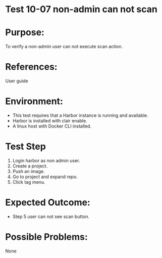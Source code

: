 Test 10-07 non-admin can not scan
=======

# Purpose:
To verify a non-admin user can not execute scan action.
# References:
User guide

# Environment:
* This test requires that a Harbor instance is running and available.
* Harbor is installed with clair enable.
* A linux host with Docker CLI installed.

# Test Step

1. Login harbor as non admin user.
2. Create a project.
3. Push an image.
4. Go to project and expand repo.
5. Click tag menu.

# Expected Outcome:
* Step 5 user can not see scan button.

# Possible Problems:
None
